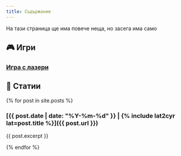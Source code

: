 ```yaml
---
title: Съдържание
---
```


На тази страница ще има повече неща, но засега има само

## 🎮 Игри

### [Игра с лазери](/laser-game)

## 📝 Статии

{% for post in site.posts %}
### [{{ post.date | date: "%Y-%m-%d" }} | {% include lat2cyr lat=post.title %}]({{ post.url }})

{{ post.excerpt }}

{% endfor %}
